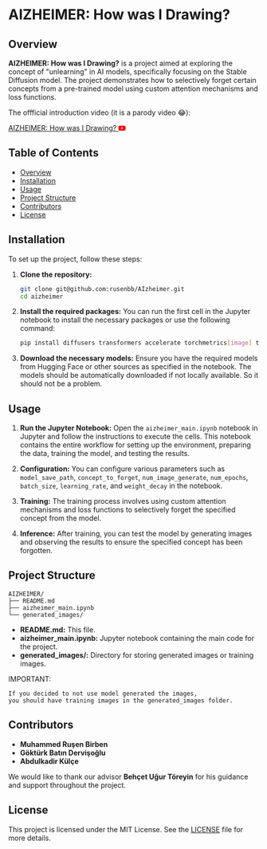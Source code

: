 # AIZHEIMER: How was I Drawing?

## Overview

**AIZHEIMER: How was I Drawing?** is a project aimed at exploring the concept of "unlearning" in AI models, specifically focusing on the Stable Diffusion model. The project demonstrates how to selectively forget certain concepts from a pre-trained model using custom attention mechanisms and loss functions.

The offficial introduction video (it is a parody video 😂):

[AIZHEIMER: How was I Drawing? <svg viewBox="0 0 97 20" xmlns="http://www.w3.org/2000/svg" width="48.5" height="10">
<path d="M27.9704 3.12324C27.6411 1.89323 26.6745 0.926623 25.4445 0.597366C23.2173 2.24288e-07 14.2827 0 14.2827 0C14.2827 0 5.34807 2.24288e-07 3.12088 0.597366C1.89323 0.926623 0.924271 1.89323 0.595014 3.12324C-2.8036e-07 5.35042 0 10 0 10C0 10 -1.57002e-06 14.6496 0.597364 16.8768C0.926621 18.1068 1.89323 19.0734 3.12324 19.4026C5.35042 20 14.285 20 14.285 20C14.285 20 23.2197 20 25.4468 19.4026C26.6769 19.0734 27.6435 18.1068 27.9727 16.8768C28.5701 14.6496 28.5701 10 28.5701 10C28.5701 10 28.5677 5.35042 27.9704 3.12324Z" fill="#FF0000"></path>
<path d="M11.4275 14.2854L18.8475 10.0004L11.4275 5.71533V14.2854Z" fill="white"></path>
</svg>](https://www.youtube.com/watch?v=kRVybM5KQ3g)

## Table of Contents

- [Overview](#overview)
- [Installation](#installation)
- [Usage](#usage)
- [Project Structure](#project-structure)
- [Contributors](#contributors)
- [License](#license)

## Installation

To set up the project, follow these steps:

1. **Clone the repository:**

   ```bash
   git clone git@github.com:rusenbb/AIzheimer.git
   cd aizheimer
   ```

2. **Install the required packages:**
   You can run the first cell in the Jupyter notebook to install the necessary packages or use the following command:

   ```bash
   pip install diffusers transformers accelerate torchmetrics[image] torch-fidelity
   ```

3. **Download the necessary models:**
   Ensure you have the required models from Hugging Face or other sources as specified in the notebook.
   The models should be automatically downloaded if not locally available. So it should not be a problem.

## Usage

1. **Run the Jupyter Notebook:**
   Open the `aizheimer_main.ipynb` notebook in Jupyter and follow the instructions to execute the cells. This notebook contains the entire workflow for setting up the environment, preparing the data, training the model, and testing the results.

2. **Configuration:**
   You can configure various parameters such as `model_save_path`, `concept_to_forget`, `num_image_generate`, `num_epochs`, `batch_size`, `learning_rate`, and `weight_decay` in the notebook.

3. **Training:**
   The training process involves using custom attention mechanisms and loss functions to selectively forget the specified concept from the model.

4. **Inference:**
   After training, you can test the model by generating images and observing the results to ensure the specified concept has been forgotten.

## Project Structure

```
AIZHEIMER/
├── README.md
├── aizheimer_main.ipynb
└── generated_images/
```

- **README.md:** This file.
- **aizheimer_main.ipynb:** Jupyter notebook containing the main code for the project.
- **generated_images/:** Directory for storing generated images or training images.

IMPORTANT:

```
If you decided to not use model generated the images,
you should have training images in the generated_images folder.
```

## Contributors

- **Muhammed Ruşen Birben**
- **Göktürk Batın Dervişoğlu**
- **Abdulkadir Külçe**

We would like to thank our advisor **Behçet Uğur Töreyin** for his guidance and support throughout the project.

## License

This project is licensed under the MIT License. See the [LICENSE](LICENSE) file for more details.
